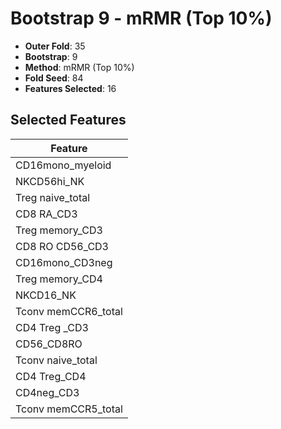 # Bootstrap 9 - mRMR (Top 10%)

- **Outer Fold**: 35
- **Bootstrap**: 9
- **Method**: mRMR (Top 10%)
- **Fold Seed**: 84
- **Features Selected**: 16

## Selected Features

| Feature |
|---------|
| CD16mono_myeloid |
| NKCD56hi_NK |
| Treg naive_total |
| CD8 RA_CD3 |
| Treg memory_CD3 |
| CD8 RO CD56_CD3 |
| CD16mono_CD3neg |
| Treg memory_CD4 |
| NKCD16_NK |
| Tconv memCCR6_total |
| CD4 Treg _CD3 |
| CD56_CD8RO |
| Tconv naive_total |
| CD4 Treg_CD4 |
| CD4neg_CD3 |
| Tconv memCCR5_total |
